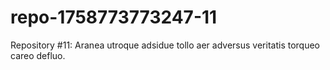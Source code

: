 # repo-1758773773247-11
Repository #11: Aranea utroque adsidue tollo aer adversus veritatis torqueo careo defluo.
